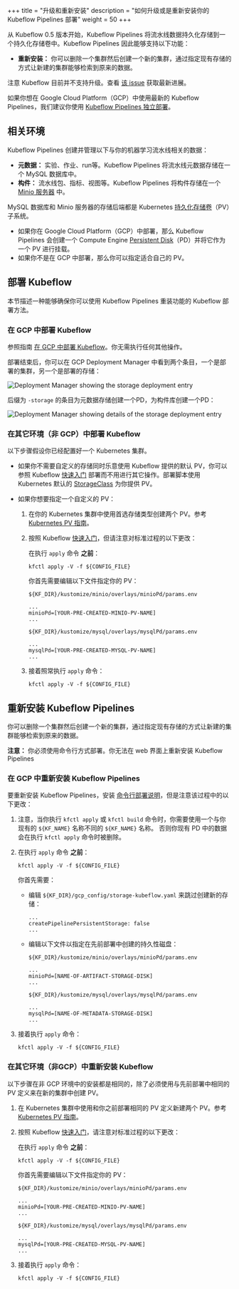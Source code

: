 +++
title = "升级和重新安装"
description = "如何升级或是重新安装你的 Kubeflow Pipelines 部署"
weight = 50
+++

从 Kubeflow 0.5 版本开始，Kubeflow Pipelines 将流水线数据持久化存储到一个持久化存储卷中。Kubeflow Pipelines 因此能够支持以下功能：

* **重新安装：** 你可以删除一个集群然后创建一个新的集群，通过指定现有存储的方式让新建的集群能够检索到原来的数据。

注意 Kubeflow 目前并不支持升级。查看 [该 issue](https://github.com/kubeflow/kubeflow/issues/3727) 获取最新进展。

如果你想在 Google Cloud Platform（GCP）中使用最新的 Kubeflow Pipelines，我们建议你使用 [Kubeflow Pipelines 独立部署](/docs/pipelines/standalone-deployment-gcp/)。

## 相关环境

Kubeflow Pipelines 创建并管理以下与你的机器学习流水线相关的数据：

* **元数据：** 实验、作业、run等。Kubeflow Pipelines 将流水线元数据存储在一个 MySQL 数据库中。
* **构件：** 流水线包、指标、视图等。Kubeflow Pipelines 将构件存储在一个 [Minio 服务器](https://docs.minio.io/) 中。


 MySQL 数据库和 Minio 服务器的存储后端都是 Kubernetes
[持久化存储卷](https://kubernetes.io/docs/concepts/storage/persistent-volumes/#types-of-persistent-volumes)（PV）子系统。 

* 如果你在 Google Cloud Platform（GCP）中部署，那么 Kubeflow Pipelines 会创建一个 Compute Engine 
  [Persistent Disk](https://cloud.google.com/persistent-disk/)（PD）并将它作为一个 PV 进行挂载。
* 如果你不是在 GCP 中部署，那么你可以指定适合自己的 PV。

## 部署 Kubeflow

本节描述一种能够确保你可以使用 Kubeflow Pipelines 重装功能的 Kubeflow 部署方法。

### 在 GCP 中部署 Kubeflow

参照指南 [在 GCP 中部署 Kubeflow](/docs/gke/deploy/)。你无需执行任何其他操作。

部署结束后，你可以在 GCP Deployment Manager 中看到两个条目，一个是部署的集群，另一个是部署的存储：

<img src="/docs/images/pipelines-deployment-storage1.png" 
  alt="Deployment Manager showing the storage deployment entry"
  class="mt-3 mb-3 border border-info rounded">

后缀为 `-storage` 的条目为元数据存储创建一个PD，为构件库创建一个PD：

<img src="/docs/images/pipelines-deployment-storage2.png" 
  alt="Deployment Manager showing details of the storage deployment entry"
  class="mt-3 mb-3 border border-info rounded">

### 在其它环境（非 GCP）中部署 Kubeflow

以下步骤假设你已经配置好一个 Kubernetes 集群。

* 如果你不需要自定义的存储同时乐意使用 Kubeflow 提供的默认 PV，你可以参照 Kubeflow
  [快速入门](/docs/started/getting-started/#kubeflow-quick-start) 部署而不用进行其它操作。部署脚本使用 Kubernetes 默认的 [StorageClass](https://kubernetes.io/docs/concepts/storage/storage-classes/#the-storageclass-resource) 为你提供 PV。

* 如果你想要指定一个自定义的 PV：

  1. 在你的 Kubernetes 集群中使用首选存储类型创建两个 PV。参考 [Kubernetes PV 指南](https://kubernetes.io/docs/concepts/storage/persistent-volumes/#persistent-volumes)。

  1. 按照 Kubeflow
     [快速入门](/docs/started/getting-started/#kubeflow-quick-start)，但请注意对标准过程的以下更改：

        在执行 `apply` 命令 **之前**：

        ```
        kfctl apply -V -f ${CONFIG_FILE}
        ```

        你首先需要编辑以下文件指定你的 PV：

        `${KF_DIR}/kustomize/minio/overlays/minioPd/params.env`
        ```
        ...
        minioPd=[YOUR-PRE-CREATED-MINIO-PV-NAME]
        ...
        ```

        `${KF_DIR}/kustomize/mysql/overlays/mysqlPd/params.env`
        ```
        ...
        mysqlPd=[YOUR-PRE-CREATED-MYSQL-PV-NAME]
        ...
        ```

  1. 接着照常执行 `apply` 命令：

        ```
        kfctl apply -V -f ${CONFIG_FILE}
        ``` 

## 重新安装 Kubeflow Pipelines

你可以删除一个集群然后创建一个新的集群，通过指定现有存储的方式让新建的集群能够检索到原来的数据。

**注意：** 你必须使用命令行方式部署。你无法在 web 界面上重新安装 Kubeflow Pipelines

### 在 GCP 中重新安装 Kubeflow Pipelines

要重新安装 Kubeflow Pipelines，安装 [命令行部署说明](/docs/gke/deploy/deploy-cli/)，但是注意该过程中的以下更改：

1. 注意，当你执行 `kfctl apply` 或 `kfctl build` 命令时，你需要使用一个与你现有的 `${KF_NAME}` 名称不同的 `${KF_NAME}` 名称。
   否则你现有 PD 中的数据会在执行 `kfctl apply` 命令时被删除。

1. 在执行 `apply` 命令 **之前**：

    ```
    kfctl apply -V -f ${CONFIG_FILE}
    ```

    你首先需要：
    * 编辑 `${KF_DIR}/gcp_config/storage-kubeflow.yaml` 来跳过创建新的存储：

      ```
      ...
      createPipelinePersistentStorage: false
      ...
      ```

    * 编辑以下文件以指定在先前部署中创建的持久性磁盘：

      `${KF_DIR}/kustomize/minio/overlays/minioPd/params.env`
      ```
      ...
      minioPd=[NAME-OF-ARTIFACT-STORAGE-DISK]
      ...
      ```

      `${KF_DIR}/kustomize/mysql/overlays/mysqlPd/params.env`
      ```
      ...
      mysqlPd=[NAME-OF-METADATA-STORAGE-DISK]
      ...
      ```

1. 接着执行 `apply` 命令：

    ```
    kfctl apply -V -f ${CONFIG_FILE}
    ``` 

### 在其它环境（非GCP）中重新安装 Kubeflow 

以下步骤在非 GCP 环境中的安装都是相同的，除了必须使用与先前部署中相同的 PV 定义来在新的集群中创建 PV。

1. 在 Kubernetes 集群中使用和你之前部署相同的 PV 定义新建两个 PV。参考 [Kubernetes PV 指南](https://kubernetes.io/docs/concepts/storage/persistent-volumes/#persistent-volumes)。

1. 按照 Kubeflow [快速入门](/docs/started/getting-started/#kubeflow-quick-start)，请注意对标准过程的以下更改：

    在执行 `apply` 命令 **之前**：

    ```
    kfctl apply -V -f ${CONFIG_FILE}
    ```

    你首先需要编辑以下文件指定你的 PV：

    `${KF_DIR}/kustomize/minio/overlays/minioPd/params.env`
    ```
    ...
    minioPd=[YOUR-PRE-CREATED-MINIO-PV-NAME]
    ...
    ```

    `${KF_DIR}/kustomize/mysql/overlays/mysqlPd/params.env`
    ```
    ...
    mysqlPd=[YOUR-PRE-CREATED-MYSQL-PV-NAME]
    ...
    ```

1. 接着执行 `apply` 命令：

    ```
    kfctl apply -V -f ${CONFIG_FILE}
    ``` 
